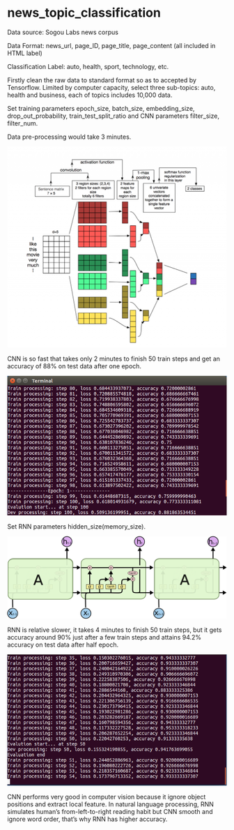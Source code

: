 # news_topic_classification

Data source: Sogou Labs news corpus

Data Format: news_url, page_ID, page_title, page_content (all included in HTML label)

Classification Label: auto, health, sport, technology, etc.

Firstly clean the raw data to standard format so as to accepted by Tensorflow. Limited by computer capacity, select three sub-topics: auto, health and business, each of topics includes 10,000 data.

Set training parameters epoch_size, batch_size, embedding_size, drop_out_probability, train_test_split_ratio and CNN parameters filter_size, filter_num.

Data pre-processing would take 3 minutes.

![](pic/cnn.png)

CNN is so fast that takes only 2 minutes to finish 50 train steps and get an accuracy of 88% on test data after one epoch.

![](pic/cnn_accuracy.png)


Set RNN parameters hidden_size(memory_size).

![](pic/lstm.png)

RNN is relative slower, it takes 4 minutes to finish 50 train steps, but it gets accuracy around 90% just after a few train steps and attains 94.2% accuracy on test data after half epoch.

![](pic/lstm_accuracy.png)

CNN performs very good in computer vision because it ignore object positions and extract local feature. In natural language processing, RNN simulates human’s from-left-to-right reading habit but CNN smooth and ignore word order, that’s why RNN has higher accuracy.
